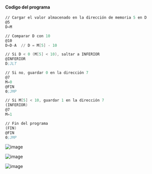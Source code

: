 #### Codigo del programa

``` asm
// Cargar el valor almacenado en la dirección de memoria 5 en D
@5
D=M

// Comparar D con 10
@10
D=D-A  // D = M[5] - 10

// Si D < 0 (M[5] < 10), saltar a INFERIOR
@INFERIOR
D;JLT

// Si no, guardar 0 en la dirección 7
@7
M=0
@FIN
0;JMP

// Si M[5] < 10, guardar 1 en la dirección 7
(INFERIOR)
@7
M=1

// Fin del programa
(FIN)
@FIN
0;JMP
```


![image](https://github.com/user-attachments/assets/c3abe7cf-3164-4549-b625-94cf25b4e469)

![image](https://github.com/user-attachments/assets/c4e47a3e-91d5-477a-9a66-e502a07e5720)

![image](https://github.com/user-attachments/assets/0b52b137-6d06-4733-995c-49682ca3492d)

